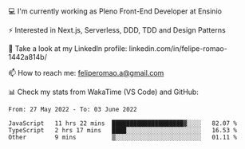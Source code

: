 💻 I'm currently working as Pleno Front-End Developer at Ensinio

⚡ Interested in Next.js, Serverless, DDD, TDD and Design Patterns

👥 Take a look at my LinkedIn profile: linkedin.com/in/felipe-romao-1442a814b/

📫 How to reach me: feliperomao.a@gmail.com

📊 Check my stats from WakaTime (VS Code) and GitHub:

<!--START_SECTION:waka-->

```text
From: 27 May 2022 - To: 03 June 2022

JavaScript   11 hrs 22 mins  ████████████████████▓░░░░   82.07 %
TypeScript   2 hrs 17 mins   ████░░░░░░░░░░░░░░░░░░░░░   16.53 %
Other        9 mins          ▒░░░░░░░░░░░░░░░░░░░░░░░░   01.11 %
```

<!--END_SECTION:waka-->
